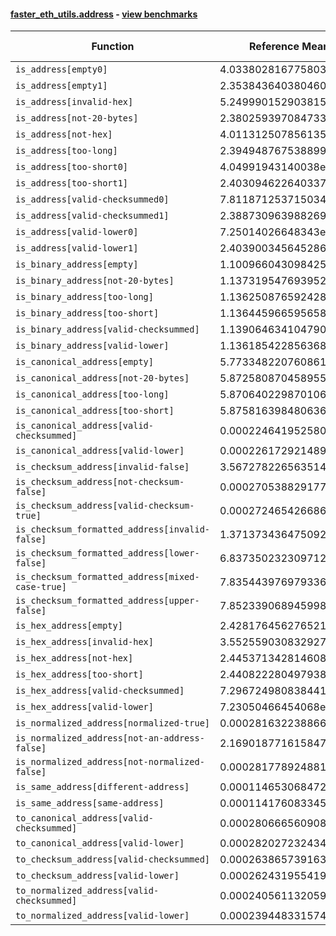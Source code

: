 #### [faster_eth_utils.address](https://github.com/BobTheBuidler/faster-eth-utils/blob/BobTheBuidler-patch-4/faster_eth_utils/address.py) - [view benchmarks](https://github.com/BobTheBuidler/faster-eth-utils/blob/BobTheBuidler-patch-4/benchmarks/test_address_benchmarks.py)

| Function | Reference Mean | Faster Mean | % Change | Speedup (%) | x Faster | Faster |
|----------|---------------|-------------|----------|-------------|----------|--------|
| `is_address[empty0]` | 4.033802816775803e-05 | 2.880646109943562e-05 | 28.59% | 40.03% | 1.40x | ✅ |
| `is_address[empty1]` | 2.3538436403804607e-05 | 8.097316800701472e-06 | 65.60% | 190.69% | 2.91x | ✅ |
| `is_address[invalid-hex]` | 5.249990152903815e-05 | 4.0756096855236444e-05 | 22.37% | 28.81% | 1.29x | ✅ |
| `is_address[not-20-bytes]` | 2.3802593970847337e-05 | 8.098958277086624e-06 | 65.97% | 193.90% | 2.94x | ✅ |
| `is_address[not-hex]` | 4.011312507856135e-05 | 2.8886641727908742e-05 | 27.99% | 38.86% | 1.39x | ✅ |
| `is_address[too-long]` | 2.3949487675388998e-05 | 8.09827506171924e-06 | 66.19% | 195.74% | 2.96x | ✅ |
| `is_address[too-short0]` | 4.04991943140038e-05 | 2.908036678910766e-05 | 28.20% | 39.27% | 1.39x | ✅ |
| `is_address[too-short1]` | 2.403094622640337e-05 | 8.206148617141252e-06 | 65.85% | 192.84% | 2.93x | ✅ |
| `is_address[valid-checksummed0]` | 7.811871253715034e-05 | 5.967450843707872e-05 | 23.61% | 30.91% | 1.31x | ✅ |
| `is_address[valid-checksummed1]` | 2.3887309639882694e-05 | 8.172333514725393e-06 | 65.79% | 192.29% | 2.92x | ✅ |
| `is_address[valid-lower0]` | 7.25014026648343e-05 | 6.0612362633331636e-05 | 16.40% | 19.61% | 1.20x | ✅ |
| `is_address[valid-lower1]` | 2.403900345645286e-05 | 8.216997188728312e-06 | 65.82% | 192.55% | 2.93x | ✅ |
| `is_binary_address[empty]` | 1.1009660430984256e-05 | 7.41069693388599e-06 | 32.69% | 48.56% | 1.49x | ✅ |
| `is_binary_address[not-20-bytes]` | 1.1373195476939524e-05 | 7.555229139235531e-06 | 33.57% | 50.53% | 1.51x | ✅ |
| `is_binary_address[too-long]` | 1.136250876592428e-05 | 7.5581540997992446e-06 | 33.48% | 50.33% | 1.50x | ✅ |
| `is_binary_address[too-short]` | 1.1364459665956586e-05 | 7.560671790311921e-06 | 33.47% | 50.31% | 1.50x | ✅ |
| `is_binary_address[valid-checksummed]` | 1.1390646341047904e-05 | 7.508831274423997e-06 | 34.08% | 51.70% | 1.52x | ✅ |
| `is_binary_address[valid-lower]` | 1.136185422856368e-05 | 7.530117158016043e-06 | 33.72% | 50.89% | 1.51x | ✅ |
| `is_canonical_address[empty]` | 5.773348220760861e-06 | 4.058763254403901e-06 | 29.70% | 42.24% | 1.42x | ✅ |
| `is_canonical_address[not-20-bytes]` | 5.872580870458955e-06 | 4.092943255952358e-06 | 30.30% | 43.48% | 1.43x | ✅ |
| `is_canonical_address[too-long]` | 5.870640229870106e-06 | 4.059907994112145e-06 | 30.84% | 44.60% | 1.45x | ✅ |
| `is_canonical_address[too-short]` | 5.875816398480636e-06 | 4.061867352301855e-06 | 30.87% | 44.66% | 1.45x | ✅ |
| `is_canonical_address[valid-checksummed]` | 0.0002246419525803785 | 7.194455422211535e-05 | 67.97% | 212.24% | 3.12x | ✅ |
| `is_canonical_address[valid-lower]` | 0.00022617292148979226 | 7.235212950856112e-05 | 68.01% | 212.60% | 3.13x | ✅ |
| `is_checksum_address[invalid-false]` | 3.5672782265635142e-06 | 2.009631897717998e-06 | 43.66% | 77.51% | 1.78x | ✅ |
| `is_checksum_address[not-checksum-false]` | 0.00027053882917786294 | 8.795637707405135e-05 | 67.49% | 207.58% | 3.08x | ✅ |
| `is_checksum_address[valid-checksum-true]` | 0.00027246542668635915 | 8.800648949123998e-05 | 67.70% | 209.60% | 3.10x | ✅ |
| `is_checksum_formatted_address[invalid-false]` | 1.3713734364750925e-05 | 8.523697383580318e-06 | 37.85% | 60.89% | 1.61x | ✅ |
| `is_checksum_formatted_address[lower-false]` | 6.837350232309712e-05 | 4.7460015122053217e-05 | 30.59% | 44.07% | 1.44x | ✅ |
| `is_checksum_formatted_address[mixed-case-true]` | 7.835443976979336e-05 | 5.6299846880731426e-05 | 28.15% | 39.17% | 1.39x | ✅ |
| `is_checksum_formatted_address[upper-false]` | 7.852339068945998e-05 | 5.699447721735987e-05 | 27.42% | 37.77% | 1.38x | ✅ |
| `is_hex_address[empty]` | 2.428176456276521e-05 | 1.6881382943488937e-05 | 30.48% | 43.84% | 1.44x | ✅ |
| `is_hex_address[invalid-hex]` | 3.552559030832927e-05 | 2.6574799481202903e-05 | 25.20% | 33.68% | 1.34x | ✅ |
| `is_hex_address[not-hex]` | 2.4453713428146083e-05 | 1.6920500969874654e-05 | 30.81% | 44.52% | 1.45x | ✅ |
| `is_hex_address[too-short]` | 2.440822280497938e-05 | 1.6850063626587143e-05 | 30.97% | 44.86% | 1.45x | ✅ |
| `is_hex_address[valid-checksummed]` | 7.296724980838441e-05 | 5.8935186264456256e-05 | 19.23% | 23.81% | 1.24x | ✅ |
| `is_hex_address[valid-lower]` | 7.23050466454068e-05 | 6.0048656871841254e-05 | 16.95% | 20.41% | 1.20x | ✅ |
| `is_normalized_address[normalized-true]` | 0.0002816322388664506 | 0.00010258428618901539 | 63.58% | 174.54% | 2.75x | ✅ |
| `is_normalized_address[not-an-address-false]` | 2.169018771615847e-05 | 1.4961914976784395e-05 | 31.02% | 44.97% | 1.45x | ✅ |
| `is_normalized_address[not-normalized-false]` | 0.0002817789248812245 | 0.00010260213663674329 | 63.59% | 174.63% | 2.75x | ✅ |
| `is_same_address[different-address]` | 0.00011465306847226042 | 4.078834827705814e-05 | 64.42% | 181.09% | 2.81x | ✅ |
| `is_same_address[same-address]` | 0.00011417608334533942 | 4.041376733277152e-05 | 64.60% | 182.52% | 2.83x | ✅ |
| `to_canonical_address[valid-checksummed]` | 0.00028066656090814675 | 7.762136680909344e-05 | 72.34% | 261.58% | 3.62x | ✅ |
| `to_canonical_address[valid-lower]` | 0.00028202723243429643 | 7.773050238240024e-05 | 72.44% | 262.83% | 3.63x | ✅ |
| `to_checksum_address[valid-checksummed]` | 0.00026386573916364366 | 7.747122464609741e-05 | 70.64% | 240.60% | 3.41x | ✅ |
| `to_checksum_address[valid-lower]` | 0.000262431955419865 | 7.686859174854266e-05 | 70.71% | 241.40% | 3.41x | ✅ |
| `to_normalized_address[valid-checksummed]` | 0.00024056113205973237 | 6.72262413651663e-05 | 72.05% | 257.84% | 3.58x | ✅ |
| `to_normalized_address[valid-lower]` | 0.00023944833157490885 | 6.831539063077808e-05 | 71.47% | 250.50% | 3.51x | ✅ |
